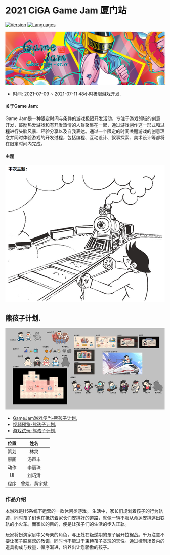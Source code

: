 
# 2021 CiGA Game Jam 厦门站

[![Version](https://img.shields.io/badge/Cocos_Creator-v2.4.4-FF69B4.svg?style=plastic)](https://www.cocos.com/creator)
[![Languages](https://img.shields.io/badge/language-TypeScript-FF69B4.svg?style=plastic)](#)

![banner](./资料/2021_CiGA_GameJam.png)

- 时间: 2021-07-09 ~ 2021-07-11 48小时极限游戏开发.

#### 关于Game Jam:

Game Jam是一种限定时间与条件的游戏极限开发活动，专注于游戏领域的创意开发，鼓励热爱游戏和有开发热情的人群聚集在一起，通过游戏创作这一形式和过程进行头脑风暴、经验分享以及自我表达。通过一个限定的时间唤醒游戏的创意理念并同时体验游戏的开发过程，包括编程、互动设计、叙事探索、美术设计等都将在限定时间内完成。

#### 主题

![主题](./资料/主题.png)

## 熊孩子计划.

![演示](./资料/美术设计/演示.jpg)

- [GameJam游戏便当-熊孩子计划.](https://www.youxibd.com/v2/gamejam/cgj2021/works/1189)
- [视频预览-熊孩子计划.](./资料/预览视频.mp4)
- [游戏试玩-熊孩子计划.](https://zy-developer.github.io/GameJam2D/)

| 位置 | 姓名 |
| :--: | :--: |
| 策划 | 林灵 |
| 原画 | 汤声丰 |
| 动作 | 李丽珠 |
| UI | 刘巧清 |
| 程序 | 曾煜、黄宇斌 |

### 作品介绍

本游戏是H5系统下运营的一款休闲类游戏。
生活中，家长们规划着孩子的行为轨迹，同时孩子们也在抵抗着家长们安排好的道路，就像一辆不服从命运安排逃出铁轨的小火车。而家长的目的，便是让孩子们的生活的步入正轨。

玩家将扮演家庭中父母亲的角色，与正处在叛逆期的孩子展开拉锯战。千万注意不要让孩子脱离您的教诲，同时也不能过于束缚孩子贪玩的天性。通过控制场景内的道具构成与数量，循序渐进，培养出让您骄傲的孩子。
